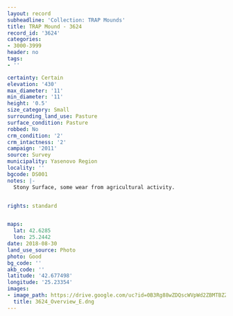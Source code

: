 ```yaml
---
layout: record
subheadline: 'Collection: TRAP Mounds'
title: TRAP Mound - 3624
record_id: '3624'
categories:
- 3000-3999
header: no
tags:
- ''

certainty: Certain
elevation: '430'
max_diameter: '11'
min_diameter: '11'
height: '0.5'
size_category: Small
surrounding_land_use: Pasture
surface_condition: Pasture
robbed: No
crm_condition: '2'
crm_intactness: '2'
campaign: '2011'
source: Survey
municipality: Yasenovo Region
locality: ''
bgcode: DS001
notes: |-
  Stony Surface, some wear from agricultural activity.


rights: standard


maps:
  lat: 42.6285
  lon: 25.2442
date: 2018-08-30
land_use_source: Photo
photo: Good
bg_code: ''
akb_code: ''
latitude: '42.677498'
longitude: '25.23354'
images:
- image_path: https://drive.google.com/uc?id=0B3Rg88wZDQscWVpWd2ZBMTBZZms
  title: 3624_Overview_E.dng
---
```

